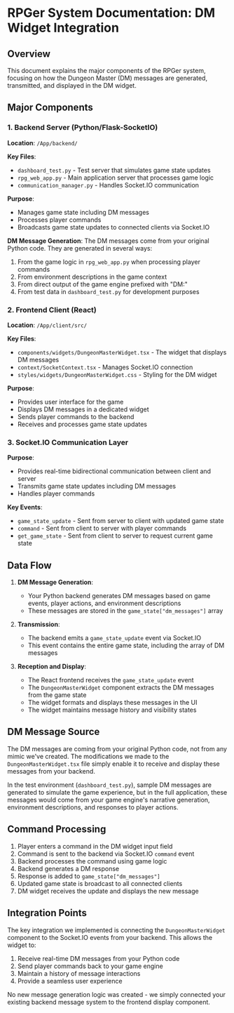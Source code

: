 # RPGer System Documentation: DM Widget Integration

## Overview

This document explains the major components of the RPGer system, focusing on how the Dungeon Master (DM) messages are generated, transmitted, and displayed in the DM widget.

## Major Components

### 1. Backend Server (Python/Flask-SocketIO)

**Location**: `/App/backend/`

**Key Files**:
- `dashboard_test.py` - Test server that simulates game state updates
- `rpg_web_app.py` - Main application server that processes game logic
- `communication_manager.py` - Handles Socket.IO communication

**Purpose**:
- Manages game state including DM messages
- Processes player commands
- Broadcasts game state updates to connected clients via Socket.IO

**DM Message Generation**:
The DM messages come from your original Python code. They are generated in several ways:
1. From the game logic in `rpg_web_app.py` when processing player commands
2. From environment descriptions in the game context
3. From direct output of the game engine prefixed with "DM:" 
4. From test data in `dashboard_test.py` for development purposes

### 2. Frontend Client (React)

**Location**: `/App/client/src/`

**Key Files**:
- `components/widgets/DungeonMasterWidget.tsx` - The widget that displays DM messages
- `context/SocketContext.tsx` - Manages Socket.IO connection
- `styles/widgets/DungeonMasterWidget.css` - Styling for the DM widget

**Purpose**:
- Provides user interface for the game
- Displays DM messages in a dedicated widget
- Sends player commands to the backend
- Receives and processes game state updates

### 3. Socket.IO Communication Layer

**Purpose**:
- Provides real-time bidirectional communication between client and server
- Transmits game state updates including DM messages
- Handles player commands

**Key Events**:
- `game_state_update` - Sent from server to client with updated game state
- `command` - Sent from client to server with player commands
- `get_game_state` - Sent from client to server to request current game state

## Data Flow

1. **DM Message Generation**:
   - Your Python backend generates DM messages based on game events, player actions, and environment descriptions
   - These messages are stored in the `game_state["dm_messages"]` array

2. **Transmission**:
   - The backend emits a `game_state_update` event via Socket.IO
   - This event contains the entire game state, including the array of DM messages

3. **Reception and Display**:
   - The React frontend receives the `game_state_update` event
   - The `DungeonMasterWidget` component extracts the DM messages from the game state
   - The widget formats and displays these messages in the UI
   - The widget maintains message history and visibility states

## DM Message Source

The DM messages are coming from your original Python code, not from any mimic we've created. The modifications we made to the `DungeonMasterWidget.tsx` file simply enable it to receive and display these messages from your backend.

In the test environment (`dashboard_test.py`), sample DM messages are generated to simulate the game experience, but in the full application, these messages would come from your game engine's narrative generation, environment descriptions, and responses to player actions.

## Command Processing

1. Player enters a command in the DM widget input field
2. Command is sent to the backend via Socket.IO `command` event
3. Backend processes the command using game logic
4. Backend generates a DM response
5. Response is added to `game_state["dm_messages"]`
6. Updated game state is broadcast to all connected clients
7. DM widget receives the update and displays the new message

## Integration Points

The key integration we implemented is connecting the `DungeonMasterWidget` component to the Socket.IO events from your backend. This allows the widget to:

1. Receive real-time DM messages from your Python code
2. Send player commands back to your game engine
3. Maintain a history of message interactions
4. Provide a seamless user experience

No new message generation logic was created - we simply connected your existing backend message system to the frontend display component.
